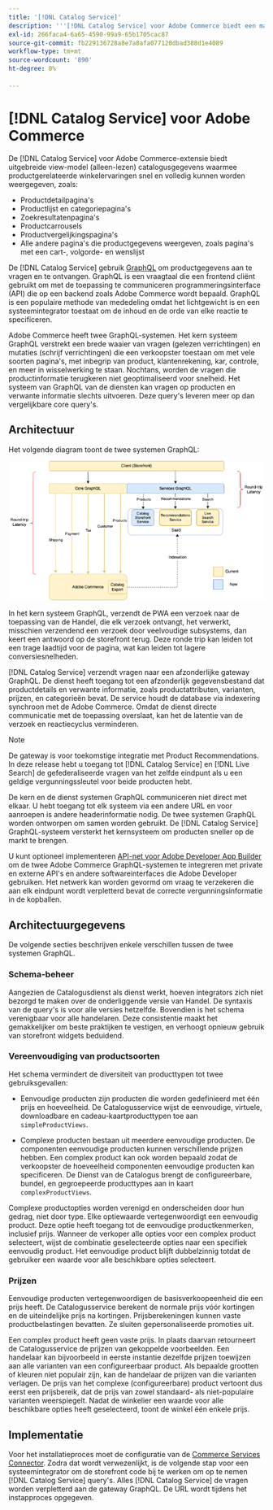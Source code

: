 ```yaml
---
title: '[!DNL Catalog Service]'
description: '''[!DNL Catalog Service] voor Adobe Commerce biedt een manier om de inhoud van de pagina''s met productweergave en de pagina''s met productlijsten veel sneller op te halen dan de native Adobe Commerce GraphQL-query''s.'''
exl-id: 266faca4-6a65-4590-99a9-65b1705cac87
source-git-commit: fb229136728a8e7a8afa077120dbad388d1e4089
workflow-type: tm+mt
source-wordcount: '890'
ht-degree: 0%

---
```


# [!DNL Catalog Service] voor Adobe Commerce

De [!DNL Catalog Service] voor Adobe Commerce-extensie biedt uitgebreide view-model (alleen-lezen) catalogusgegevens waarmee productgerelateerde winkelervaringen snel en volledig kunnen worden weergegeven, zoals:

* Productdetailpagina&#39;s
* Productlijst en categoriepagina&#39;s
* Zoekresultatenpagina&#39;s
* Productcarrousels
* Productvergelijkingspagina&#39;s
* Alle andere pagina&#39;s die productgegevens weergeven, zoals pagina&#39;s met een cart-, volgorde- en wenslijst

De [!DNL Catalog Service] gebruik [GraphQL](https://graphql.org/) om productgegevens aan te vragen en te ontvangen. GraphQL is een vraagtaal die een frontend cliënt gebruikt om met de toepassing te communiceren programmeringsinterface (API) die op een backend zoals Adobe Commerce wordt bepaald. GraphQL is een populaire methode van mededeling omdat het lichtgewicht is en een systeemintegrator toestaat om de inhoud en de orde van elke reactie te specificeren.

Adobe Commerce heeft twee GraphQL-systemen. Het kern systeem GraphQL verstrekt een brede waaier van vragen (gelezen verrichtingen) en mutaties (schrijf verrichtingen) die een verkoopster toestaan om met vele soorten pagina&#39;s, met inbegrip van product, klantenrekening, kar, controle, en meer in wisselwerking te staan. Nochtans, worden de vragen die productinformatie terugkeren niet geoptimaliseerd voor snelheid. Het systeem van GraphQL van de diensten kan vragen op producten en verwante informatie slechts uitvoeren. Deze query&#39;s leveren meer op dan vergelijkbare core query&#39;s.

## Architectuur

Het volgende diagram toont de twee systemen GraphQL:

![Catalogusarchitectuurdiagram](assets/catalog-service-architecture.png)

In het kern systeem GraphQL, verzendt de PWA een verzoek naar de toepassing van de Handel, die elk verzoek ontvangt, het verwerkt, misschien verzendend een verzoek door veelvoudige subsystems, dan keert een antwoord op de storefront terug. Deze ronde trip kan leiden tot een trage laadtijd voor de pagina, wat kan leiden tot lagere conversiesnelheden.

[!DNL Catalog Service] verzendt vragen naar een afzonderlijke gateway GraphQL. De dienst heeft toegang tot een afzonderlijk gegevensbestand dat productdetails en verwante informatie, zoals productattributen, varianten, prijzen, en categorieën bevat. De service houdt de database via indexering synchroon met de Adobe Commerce.
Omdat de dienst directe communicatie met de toepassing overslaat, kan het de latentie van de verzoek en reactiecyclus verminderen.

>[!NOTE]
>
>De gateway is voor toekomstige integratie met Product Recommendations. In deze release hebt u toegang tot [!DNL Catalog Service] en [!DNL Live Search] de gefederaliseerde vragen van het zelfde eindpunt als u een geldige vergunningssleutel voor beide producten hebt.

De kern en de dienst systemen GraphQL communiceren niet direct met elkaar. U hebt toegang tot elk systeem via een andere URL en voor aanroepen is andere headerinformatie nodig. De twee systemen GraphQL worden ontworpen om samen worden gebruikt. De [!DNL Catalog Service] GraphQL-systeem versterkt het kernsysteem om producten sneller op de markt te brengen.

U kunt optioneel implementeren [API-net voor Adobe Developer App Builder](https://developer.adobe.com/graphql-mesh-gateway/) om de twee Adobe Commerce GraphQL-systemen te integreren met private en externe API&#39;s en andere softwareinterfaces die Adobe Developer gebruiken. Het netwerk kan worden gevormd om vraag te verzekeren die aan elk eindpunt wordt verpletterd bevat de correcte vergunningsinformatie in de kopballen.

## Architectuurgegevens

De volgende secties beschrijven enkele verschillen tussen de twee systemen GraphQL.

### Schema-beheer

Aangezien de Catalogusdienst als dienst werkt, hoeven integrators zich niet bezorgd te maken over de onderliggende versie van Handel. De syntaxis van de query&#39;s is voor alle versies hetzelfde. Bovendien is het schema verenigbaar voor alle handelaren. Deze consistentie maakt het gemakkelijker om beste praktijken te vestigen, en verhoogt opnieuw gebruik van storefront widgets beduidend.

### Vereenvoudiging van productsoorten

Het schema vermindert de diversiteit van producttypen tot twee gebruiksgevallen:

* Eenvoudige producten zijn producten die worden gedefinieerd met één prijs en hoeveelheid. De Catalogusservice wijst de eenvoudige, virtuele, downloadbare en cadeau-kaartproducttypen toe aan `simpleProductViews`.

* Complexe producten bestaan uit meerdere eenvoudige producten. De componenten eenvoudige producten kunnen verschillende prijzen hebben. Een complex product kan ook worden bepaald zodat de verkoopster de hoeveelheid componenten eenvoudige producten kan specificeren. De Dienst van de Catalogus brengt de configureerbare, bundel, en gegroepeerde producttypes aan in kaart `complexProductViews`.

Complexe productopties worden verenigd en onderscheiden door hun gedrag, niet door type. Elke optiewaarde vertegenwoordigt een eenvoudig product. Deze optie heeft toegang tot de eenvoudige productkenmerken, inclusief prijs. Wanneer de verkoper alle opties voor een complex product selecteert, wijst de combinatie geselecteerde opties naar een specifiek eenvoudig product. Het eenvoudige product blijft dubbelzinnig totdat de gebruiker een waarde voor alle beschikbare opties selecteert.

### Prijzen

Eenvoudige producten vertegenwoordigen de basisverkoopeenheid die een prijs heeft. De Catalogusservice berekent de normale prijs vóór kortingen en de uiteindelijke prijs na kortingen. Prijsberekeningen kunnen vaste productbelastingen bevatten. Ze sluiten gepersonaliseerde promoties uit.

Een complex product heeft geen vaste prijs. In plaats daarvan retourneert de Catalogusservice de prijzen van gekoppelde voorbeelden. Een handelaar kan bijvoorbeeld in eerste instantie dezelfde prijzen toewijzen aan alle varianten van een configureerbaar product. Als bepaalde grootten of kleuren niet populair zijn, kan de handelaar de prijzen van die varianten verlagen. De prijs van het complexe (configureerbare) product vertoont dus eerst een prijsbereik, dat de prijs van zowel standaard- als niet-populaire varianten weerspiegelt. Nadat de winkelier een waarde voor alle beschikbare opties heeft geselecteerd, toont de winkel één enkele prijs.

## Implementatie

Voor het installatieproces moet de configuratie van de [Commerce Services Connector](../landing/saas.md). Zodra dat wordt verwezenlijkt, is de volgende stap voor een systeemintegrator om de storefront code bij te werken om op te nemen [!DNL Catalog Service] query&#39;s. Alles [!DNL Catalog Service] de vragen worden verpletterd aan de gateway GraphQL. De URL wordt tijdens het instapproces opgegeven.
